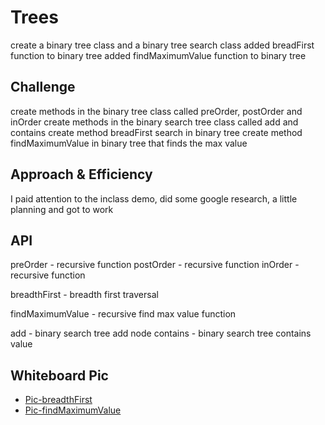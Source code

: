 # Trees
<!-- Short summary or background information -->
create a binary tree class and a binary tree search class
added breadFirst function to binary tree
added findMaximumValue function to binary tree

## Challenge
<!-- Description of the challenge -->
create methods in the binary tree class called preOrder, postOrder and inOrder
create methods in the binary search tree class called add and contains
create method breadFirst search in binary tree
create method findMaximumValue in binary tree that finds the max value

## Approach & Efficiency
<!-- What approach did you take? Why? What is the Big O space/time for this approach? -->
I paid attention to the inclass demo, did some google research, a little planning and got to work 

## API
<!-- Description of each method publicly available in each of your trees -->
preOrder - recursive function
postOrder - recursive function
inOrder - recursive function

breadthFirst - breadth first traversal

findMaximumValue - recursive find max value function

add - binary search tree add node
contains - binary search tree contains value

## Whiteboard Pic
* [Pic-breadthFirst](../assets/breadthFirst.jpg)
* [Pic-findMaximumValue](../assets/findMaximumValue.jpg)